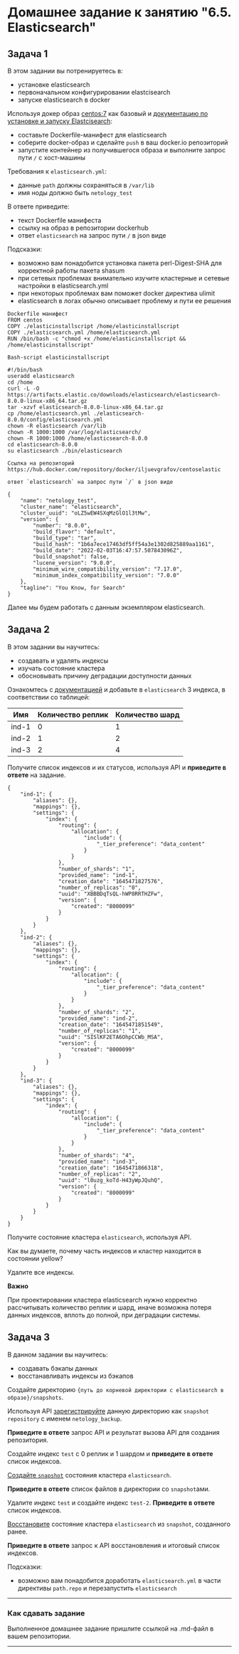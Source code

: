 # Домашнее задание к занятию "6.5. Elasticsearch"

## Задача 1

В этом задании вы потренируетесь в:
- установке elasticsearch
- первоначальном конфигурировании elastcisearch
- запуске elasticsearch в docker

Используя докер образ [centos:7](https://hub.docker.com/_/centos) как базовый и 
[документацию по установке и запуску Elastcisearch](https://www.elastic.co/guide/en/elasticsearch/reference/current/targz.html):

- составьте Dockerfile-манифест для elasticsearch
- соберите docker-образ и сделайте `push` в ваш docker.io репозиторий
- запустите контейнер из получившегося образа и выполните запрос пути `/` c хост-машины

Требования к `elasticsearch.yml`:
- данные `path` должны сохраняться в `/var/lib`
- имя ноды должно быть `netology_test`

В ответе приведите:
- текст Dockerfile манифеста
- ссылку на образ в репозитории dockerhub
- ответ `elasticsearch` на запрос пути `/` в json виде

Подсказки:
- возможно вам понадобится установка пакета perl-Digest-SHA для корректной работы пакета shasum
- при сетевых проблемах внимательно изучите кластерные и сетевые настройки в elasticsearch.yml
- при некоторых проблемах вам поможет docker директива ulimit
- elasticsearch в логах обычно описывает проблему и пути ее решения

```
Dockerfile манифест
FROM centos
COPY ./elasticinstallscript /home/elasticinstallscript
COPY ./elasticsearch.yml /home/elasticsearch.yml
RUN /bin/bash -c "chmod +x /home/elasticinstallscript && /home/elasticinstallscript"

Bash-script elasticinstallscript

#!/bin/bash
useradd elasticsearch 
cd /home
curl -L -O https://artifacts.elastic.co/downloads/elasticsearch/elasticsearch-8.0.0-linux-x86_64.tar.gz
tar -xzvf elasticsearch-8.0.0-linux-x86_64.tar.gz
cp /home/elasticsearch.yml ./elasticsearch-8.0.0/config/elasticsearch.yml
chown -R elasticsearch /var/lib
chown -R 1000:1000 /var/log/elasticsearch/
chown -R 1000:1000 /home/elasticsearch-8.0.0
cd elasticsearch-8.0.0
su elasticsearch ./bin/elasticsearch
```
```
Ссылка на репозиторий
https://hub.docker.com/repository/docker/iljuevgrafov/centoselastic
```
```
ответ `elasticsearch` на запрос пути `/` в json виде

{
    "name": "netology_test",
    "cluster_name": "elasticsearch",
    "cluster_uuid": "oLZ5wEW4SXqMzGlO1l3tMw",
    "version": {
        "number": "8.0.0",
        "build_flavor": "default",
        "build_type": "tar",
        "build_hash": "1b6a7ece17463df5ff54a3e1302d825889aa1161",
        "build_date": "2022-02-03T16:47:57.507843096Z",
        "build_snapshot": false,
        "lucene_version": "9.0.0",
        "minimum_wire_compatibility_version": "7.17.0",
        "minimum_index_compatibility_version": "7.0.0"
    },
    "tagline": "You Know, for Search"
}
```

Далее мы будем работать с данным экземпляром elasticsearch.

## Задача 2

В этом задании вы научитесь:
- создавать и удалять индексы
- изучать состояние кластера
- обосновывать причину деградации доступности данных

Ознакомтесь с [документацией](https://www.elastic.co/guide/en/elasticsearch/reference/current/indices-create-index.html) 
и добавьте в `elasticsearch` 3 индекса, в соответствии со таблицей:

| Имя | Количество реплик | Количество шард |
|-----|-------------------|-----------------|
| ind-1| 0 | 1 |
| ind-2 | 1 | 2 |
| ind-3 | 2 | 4 |

Получите список индексов и их статусов, используя API и **приведите в ответе** на задание.
```
{
    "ind-1": {
        "aliases": {},
        "mappings": {},
        "settings": {
            "index": {
                "routing": {
                    "allocation": {
                        "include": {
                            "_tier_preference": "data_content"
                        }
                    }
                },
                "number_of_shards": "1",
                "provided_name": "ind-1",
                "creation_date": "1645471827576",
                "number_of_replicas": "0",
                "uuid": "XBBBDqTsQL-hWP8RRTHZFw",
                "version": {
                    "created": "8000099"
                }
            }
        }
    },
    "ind-2": {
        "aliases": {},
        "mappings": {},
        "settings": {
            "index": {
                "routing": {
                    "allocation": {
                        "include": {
                            "_tier_preference": "data_content"
                        }
                    }
                },
                "number_of_shards": "2",
                "provided_name": "ind-2",
                "creation_date": "1645471851549",
                "number_of_replicas": "1",
                "uuid": "SISlKF2ETA6OhpCCWb_MSA",
                "version": {
                    "created": "8000099"
                }
            }
        }
    },
    "ind-3": {
        "aliases": {},
        "mappings": {},
        "settings": {
            "index": {
                "routing": {
                    "allocation": {
                        "include": {
                            "_tier_preference": "data_content"
                        }
                    }
                },
                "number_of_shards": "4",
                "provided_name": "ind-3",
                "creation_date": "1645471866318",
                "number_of_replicas": "2",
                "uuid": "l0uzg_koTd-H43yWpJQuhQ",
                "version": {
                    "created": "8000099"
                }
            }
        }
    }
}
```

Получите состояние кластера `elasticsearch`, используя API.

Как вы думаете, почему часть индексов и кластер находится в состоянии yellow?

Удалите все индексы.

**Важно**

При проектировании кластера elasticsearch нужно корректно рассчитывать количество реплик и шард,
иначе возможна потеря данных индексов, вплоть до полной, при деградации системы.

## Задача 3

В данном задании вы научитесь:
- создавать бэкапы данных
- восстанавливать индексы из бэкапов

Создайте директорию `{путь до корневой директории с elasticsearch в образе}/snapshots`.

Используя API [зарегистрируйте](https://www.elastic.co/guide/en/elasticsearch/reference/current/snapshots-register-repository.html#snapshots-register-repository) 
данную директорию как `snapshot repository` c именем `netology_backup`.

**Приведите в ответе** запрос API и результат вызова API для создания репозитория.

Создайте индекс `test` с 0 реплик и 1 шардом и **приведите в ответе** список индексов.

[Создайте `snapshot`](https://www.elastic.co/guide/en/elasticsearch/reference/current/snapshots-take-snapshot.html) 
состояния кластера `elasticsearch`.

**Приведите в ответе** список файлов в директории со `snapshot`ами.

Удалите индекс `test` и создайте индекс `test-2`. **Приведите в ответе** список индексов.

[Восстановите](https://www.elastic.co/guide/en/elasticsearch/reference/current/snapshots-restore-snapshot.html) состояние
кластера `elasticsearch` из `snapshot`, созданного ранее. 

**Приведите в ответе** запрос к API восстановления и итоговый список индексов.

Подсказки:
- возможно вам понадобится доработать `elasticsearch.yml` в части директивы `path.repo` и перезапустить `elasticsearch`

---

### Как cдавать задание

Выполненное домашнее задание пришлите ссылкой на .md-файл в вашем репозитории.

---
